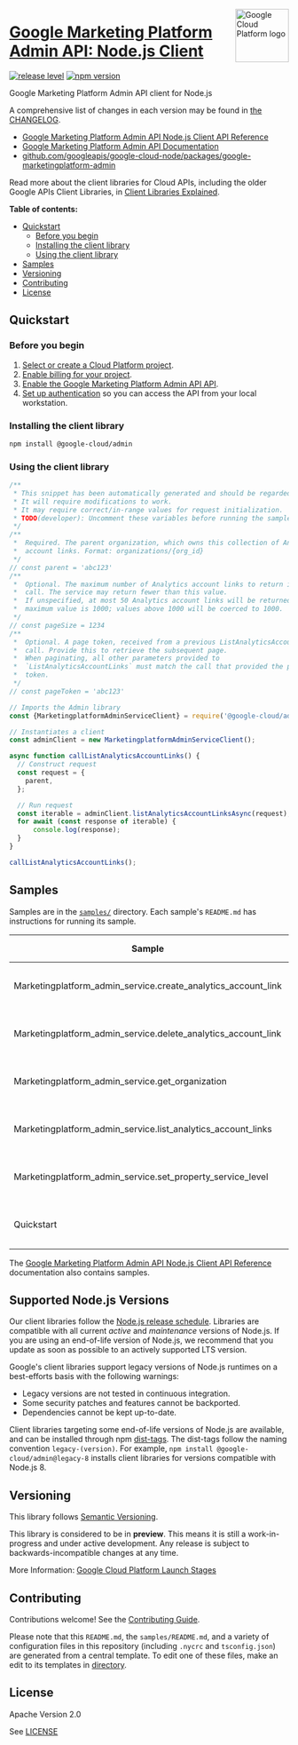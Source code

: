[//]: # "This README.md file is auto-generated, all changes to this file will be lost."
[//]: # "To regenerate it, use `python -m synthtool`."
<img src="https://avatars2.githubusercontent.com/u/2810941?v=3&s=96" alt="Google Cloud Platform logo" title="Google Cloud Platform" align="right" height="96" width="96"/>

# [Google Marketing Platform Admin API: Node.js Client](https://github.com/googleapis/google-cloud-node/tree/main/packages/google-marketingplatform-admin)

[![release level](https://img.shields.io/badge/release%20level-preview-yellow.svg?style=flat)](https://cloud.google.com/terms/launch-stages)
[![npm version](https://img.shields.io/npm/v/@google-cloud/admin.svg)](https://www.npmjs.org/package/@google-cloud/admin)




Google Marketing Platform Admin API client for Node.js


A comprehensive list of changes in each version may be found in
[the CHANGELOG](https://github.com/googleapis/google-cloud-node/tree/main/packages/google-marketingplatform-admin/CHANGELOG.md).

* [Google Marketing Platform Admin API Node.js Client API Reference][client-docs]
* [Google Marketing Platform Admin API Documentation][product-docs]
* [github.com/googleapis/google-cloud-node/packages/google-marketingplatform-admin](https://github.com/googleapis/google-cloud-node/tree/main/packages/google-marketingplatform-admin)

Read more about the client libraries for Cloud APIs, including the older
Google APIs Client Libraries, in [Client Libraries Explained][explained].

[explained]: https://cloud.google.com/apis/docs/client-libraries-explained

**Table of contents:**


* [Quickstart](#quickstart)
  * [Before you begin](#before-you-begin)
  * [Installing the client library](#installing-the-client-library)
  * [Using the client library](#using-the-client-library)
* [Samples](#samples)
* [Versioning](#versioning)
* [Contributing](#contributing)
* [License](#license)

## Quickstart

### Before you begin

1.  [Select or create a Cloud Platform project][projects].
1.  [Enable billing for your project][billing].
1.  [Enable the Google Marketing Platform Admin API API][enable_api].
1.  [Set up authentication][auth] so you can access the
    API from your local workstation.

### Installing the client library

```bash
npm install @google-cloud/admin
```


### Using the client library

```javascript
/**
 * This snippet has been automatically generated and should be regarded as a code template only.
 * It will require modifications to work.
 * It may require correct/in-range values for request initialization.
 * TODO(developer): Uncomment these variables before running the sample.
 */
/**
 *  Required. The parent organization, which owns this collection of Analytics
 *  account links. Format: organizations/{org_id}
 */
// const parent = 'abc123'
/**
 *  Optional. The maximum number of Analytics account links to return in one
 *  call. The service may return fewer than this value.
 *  If unspecified, at most 50 Analytics account links will be returned. The
 *  maximum value is 1000; values above 1000 will be coerced to 1000.
 */
// const pageSize = 1234
/**
 *  Optional. A page token, received from a previous ListAnalyticsAccountLinks
 *  call. Provide this to retrieve the subsequent page.
 *  When paginating, all other parameters provided to
 *  `ListAnalyticsAccountLinks` must match the call that provided the page
 *  token.
 */
// const pageToken = 'abc123'

// Imports the Admin library
const {MarketingplatformAdminServiceClient} = require('@google-cloud/admin').v1alpha;

// Instantiates a client
const adminClient = new MarketingplatformAdminServiceClient();

async function callListAnalyticsAccountLinks() {
  // Construct request
  const request = {
    parent,
  };

  // Run request
  const iterable = adminClient.listAnalyticsAccountLinksAsync(request);
  for await (const response of iterable) {
      console.log(response);
  }
}

callListAnalyticsAccountLinks();

```



## Samples

Samples are in the [`samples/`](https://github.com/googleapis/google-cloud-node/tree/main/packages/google-marketingplatform-admin/samples) directory. Each sample's `README.md` has instructions for running its sample.

| Sample                      | Source Code                       | Try it |
| --------------------------- | --------------------------------- | ------ |
| Marketingplatform_admin_service.create_analytics_account_link | [source code](https://github.com/googleapis/google-cloud-node/blob/main/packages/google-marketingplatform-admin/samples/generated/v1alpha/marketingplatform_admin_service.create_analytics_account_link.js) | [![Open in Cloud Shell][shell_img]](https://console.cloud.google.com/cloudshell/open?git_repo=https://github.com/googleapis/google-cloud-node&page=editor&open_in_editor=packages/google-marketingplatform-admin/samples/generated/v1alpha/marketingplatform_admin_service.create_analytics_account_link.js,packages/google-marketingplatform-admin/samples/README.md) |
| Marketingplatform_admin_service.delete_analytics_account_link | [source code](https://github.com/googleapis/google-cloud-node/blob/main/packages/google-marketingplatform-admin/samples/generated/v1alpha/marketingplatform_admin_service.delete_analytics_account_link.js) | [![Open in Cloud Shell][shell_img]](https://console.cloud.google.com/cloudshell/open?git_repo=https://github.com/googleapis/google-cloud-node&page=editor&open_in_editor=packages/google-marketingplatform-admin/samples/generated/v1alpha/marketingplatform_admin_service.delete_analytics_account_link.js,packages/google-marketingplatform-admin/samples/README.md) |
| Marketingplatform_admin_service.get_organization | [source code](https://github.com/googleapis/google-cloud-node/blob/main/packages/google-marketingplatform-admin/samples/generated/v1alpha/marketingplatform_admin_service.get_organization.js) | [![Open in Cloud Shell][shell_img]](https://console.cloud.google.com/cloudshell/open?git_repo=https://github.com/googleapis/google-cloud-node&page=editor&open_in_editor=packages/google-marketingplatform-admin/samples/generated/v1alpha/marketingplatform_admin_service.get_organization.js,packages/google-marketingplatform-admin/samples/README.md) |
| Marketingplatform_admin_service.list_analytics_account_links | [source code](https://github.com/googleapis/google-cloud-node/blob/main/packages/google-marketingplatform-admin/samples/generated/v1alpha/marketingplatform_admin_service.list_analytics_account_links.js) | [![Open in Cloud Shell][shell_img]](https://console.cloud.google.com/cloudshell/open?git_repo=https://github.com/googleapis/google-cloud-node&page=editor&open_in_editor=packages/google-marketingplatform-admin/samples/generated/v1alpha/marketingplatform_admin_service.list_analytics_account_links.js,packages/google-marketingplatform-admin/samples/README.md) |
| Marketingplatform_admin_service.set_property_service_level | [source code](https://github.com/googleapis/google-cloud-node/blob/main/packages/google-marketingplatform-admin/samples/generated/v1alpha/marketingplatform_admin_service.set_property_service_level.js) | [![Open in Cloud Shell][shell_img]](https://console.cloud.google.com/cloudshell/open?git_repo=https://github.com/googleapis/google-cloud-node&page=editor&open_in_editor=packages/google-marketingplatform-admin/samples/generated/v1alpha/marketingplatform_admin_service.set_property_service_level.js,packages/google-marketingplatform-admin/samples/README.md) |
| Quickstart | [source code](https://github.com/googleapis/google-cloud-node/blob/main/packages/google-marketingplatform-admin/samples/quickstart.js) | [![Open in Cloud Shell][shell_img]](https://console.cloud.google.com/cloudshell/open?git_repo=https://github.com/googleapis/google-cloud-node&page=editor&open_in_editor=packages/google-marketingplatform-admin/samples/quickstart.js,packages/google-marketingplatform-admin/samples/README.md) |



The [Google Marketing Platform Admin API Node.js Client API Reference][client-docs] documentation
also contains samples.

## Supported Node.js Versions

Our client libraries follow the [Node.js release schedule](https://github.com/nodejs/release#release-schedule).
Libraries are compatible with all current _active_ and _maintenance_ versions of
Node.js.
If you are using an end-of-life version of Node.js, we recommend that you update
as soon as possible to an actively supported LTS version.

Google's client libraries support legacy versions of Node.js runtimes on a
best-efforts basis with the following warnings:

* Legacy versions are not tested in continuous integration.
* Some security patches and features cannot be backported.
* Dependencies cannot be kept up-to-date.

Client libraries targeting some end-of-life versions of Node.js are available, and
can be installed through npm [dist-tags](https://docs.npmjs.com/cli/dist-tag).
The dist-tags follow the naming convention `legacy-(version)`.
For example, `npm install @google-cloud/admin@legacy-8` installs client libraries
for versions compatible with Node.js 8.

## Versioning

This library follows [Semantic Versioning](http://semver.org/).







This library is considered to be in **preview**. This means it is still a
work-in-progress and under active development. Any release is subject to
backwards-incompatible changes at any time.


More Information: [Google Cloud Platform Launch Stages][launch_stages]

[launch_stages]: https://cloud.google.com/terms/launch-stages

## Contributing

Contributions welcome! See the [Contributing Guide](https://github.com/googleapis/google-cloud-node/blob/main/CONTRIBUTING.md).

Please note that this `README.md`, the `samples/README.md`,
and a variety of configuration files in this repository (including `.nycrc` and `tsconfig.json`)
are generated from a central template. To edit one of these files, make an edit
to its templates in
[directory](https://github.com/googleapis/synthtool).

## License

Apache Version 2.0

See [LICENSE](https://github.com/googleapis/google-cloud-node/blob/main/LICENSE)

[client-docs]: https://cloud.google.com/nodejs/docs/reference/marketingplatformadminapi/latest
[product-docs]: https://developers.google.com/analytics/devguides/config/gmp/v1
[shell_img]: https://gstatic.com/cloudssh/images/open-btn.png
[projects]: https://console.cloud.google.com/project
[billing]: https://support.google.com/cloud/answer/6293499#enable-billing
[enable_api]: https://console.cloud.google.com/flows/enableapi?apiid=marketingplatformadmin.googleapis.com
[auth]: https://cloud.google.com/docs/authentication/external/set-up-adc-local
